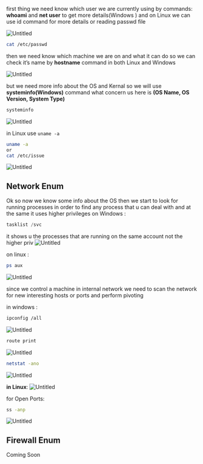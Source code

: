 
first thing we need know which user we are currently using by commands: **whoami** and **net user** to get more details(Windows ) and on Linux we can use id command for more details or reading passwd file

![Untitled](Gitbook/Media/NetworkPen%20Images/Untitled%2016.png)

```bash
cat /etc/passwd
```

then we need know which machine we are on and what it can do so we can check it’s name by **hostname** command in both Linux and Windows

![Untitled](Gitbook/Media/NetworkPen%20Images/Untitled%201%202.png)

but we need more info about the OS and Kernal so we will use **systeminfo(Windows)** command what concern us here is **(OS Name, OS Version, System Type)**

```bash
systeminfo
```

![Untitled](Gitbook/Media/NetworkPen%20Images/Untitled%202%201.png)

in Linux use `uname -a`

```bash
uname -a
or 
cat /etc/issue
```

![Untitled](Gitbook/Media/NetworkPen%20Images/Untitled%203%201.png)

## Network Enum
Ok so now we know some info about the OS then we start to look for running processes in order to find any process that u can deal with and at the same it uses higher privileges on Windows :

```powershell
tasklist /svc
```

it shows u the processes that are running on the same account not the higher priv
![Untitled](Gitbook/Media/NetworkPen%20Images/Untitled%204%201.png)

on linux :

```bash
ps aux
```

![Untitled](Gitbook/Media/NetworkPen%20Images/Untitled%205%201.png)

since we control a machine in internal network we need to scan the network for new interesting hosts or ports and perform pivoting 

in windows :

```bash
ipconfig /all
```

![Untitled](Gitbook/Media/NetworkPen%20Images/Untitled%206%201.png)

```bash
route print
```

![Untitled](Gitbook/Media/NetworkPen%20Images/Untitled%207%201.png)

```bash
netstat -ano
```

![Untitled](Gitbook/Media/NetworkPen%20Images/Untitled%208%201.png)

**in Linux**:
![Untitled](Gitbook/Media/NetworkPen%20Images/Untitled%209%201.png)

for Open Ports:

```bash
ss -anp
```

![Untitled](Gitbook/Media/NetworkPen%20Images/Untitled%2010%201.png)

## Firewall Enum
Coming Soon 